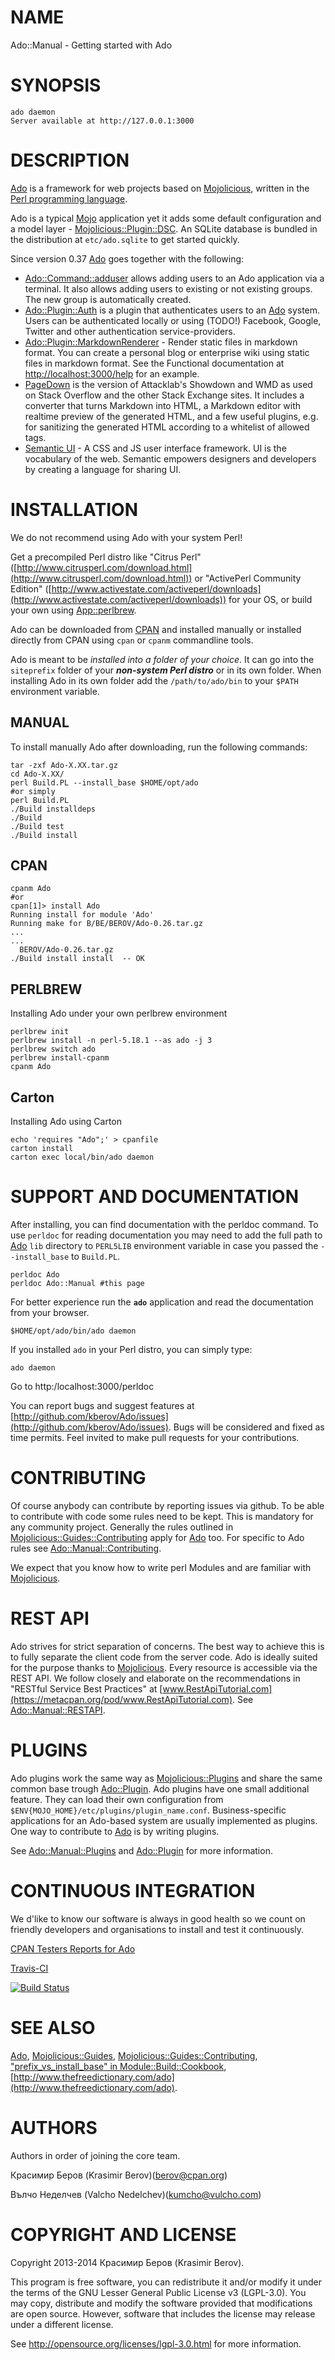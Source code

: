 # NAME

Ado::Manual - Getting started with Ado 

# SYNOPSIS

    ado daemon
    Server available at http://127.0.0.1:3000

# DESCRIPTION

[Ado](https://metacpan.org/pod/Ado) is a framework for web projects based on [Mojolicious](https://metacpan.org/pod/Mojolicious),
written in the [Perl programming language](http://www.perl.org/).

Ado is a typical [Mojo](https://metacpan.org/pod/Mojo) application yet it adds some default 
configuration and a model layer - [Mojolicious::Plugin::DSC](https://metacpan.org/pod/Mojolicious::Plugin::DSC). 
An SQLite database is bundled in the distribution at `etc/ado.sqlite` 
to get started quickly.

Since version 0.37 [Ado](https://metacpan.org/pod/Ado) goes together with the following:

- [Ado::Command::adduser](https://metacpan.org/pod/Ado::Command::adduser) allows adding users to an Ado application
via a terminal. It also allows adding users to existing or not existing groups. 
The new group is automatically created.
- [Ado::Plugin::Auth](https://metacpan.org/pod/Ado::Plugin::Auth) is a plugin that authenticates users to an [Ado](https://metacpan.org/pod/Ado) system.
Users can be authenticated locally or using (TODO!) Facebook, Google, Twitter
and other authentication service-providers.
- [Ado::Plugin::MarkdownRenderer](https://metacpan.org/pod/Ado::Plugin::MarkdownRenderer) - Render static files in markdown format.
You can create a personal blog or enterprise wiki using static files in markdown format.
See the Functional documentation at [http://localhost:3000/help](http://localhost:3000/help) for an example.
- [PageDown](http://code.google.com/p/pagedown/) is the version of Attacklab's Showdown 
and WMD as used on Stack Overflow and the other Stack Exchange sites. It includes a converter
that turns Markdown into HTML, a Markdown editor with realtime preview of the generated HTML,
and a few useful plugins, e.g. for sanitizing the generated HTML according to a whitelist 
of allowed tags.
- [Semantic UI](http://semantic-ui.com/) - A CSS  and JS user interface framework. 
UI is the vocabulary of the web. Semantic empowers designers and developers by creating a 
language for sharing UI.

# INSTALLATION

We do not recommend using Ado with your system Perl!

Get a precompiled Perl distro like "Citrus Perl" 
([http://www.citrusperl.com/download.html](http://www.citrusperl.com/download.html)) or
"ActivePerl Community Edition"
([http://www.activestate.com/activeperl/downloads](http://www.activestate.com/activeperl/downloads)) for your OS, 
or build your own using [App::perlbrew](https://metacpan.org/pod/App::perlbrew).

Ado can be downloaded from [CPAN](http://search.cpan.org/dist/Ado/)
and installed manually or installed directly from CPAN using `cpan` or
`cpanm` commandline tools. 

Ado is meant to be _installed into a folder of your choice_.
It can go into the `siteprefix` folder of your **_non-system Perl distro_** 
or in its own folder. When installing Ado in its own folder add the 
`/path/to/ado/bin` to your `$PATH` environment variable.

## MANUAL

To install manually Ado after downloading, run the following commands:

    tar -zxf Ado-X.XX.tar.gz
    cd Ado-X.XX/
    perl Build.PL --install_base $HOME/opt/ado
    #or simply
    perl Build.PL
    ./Build installdeps
    ./Build
    ./Build test
    ./Build install

## CPAN

    cpanm Ado
    #or
    cpan[1]> install Ado
    Running install for module 'Ado'
    Running make for B/BE/BEROV/Ado-0.26.tar.gz
    ...  
    ...
      BEROV/Ado-0.26.tar.gz
    ./Build install install  -- OK

## PERLBREW

Installing Ado under your own perlbrew environment

    perlbrew init
    perlbrew install -n perl-5.18.1 --as ado -j 3
    perlbrew switch ado
    perlbrew install-cpanm
    cpanm Ado

## Carton

Installing Ado using Carton

    echo 'requires "Ado";' > cpanfile
    carton install
    carton exec local/bin/ado daemon

# SUPPORT AND DOCUMENTATION

After installing, you can find documentation with the
perldoc command. To use `perldoc` for reading documentation you may 
need to add the full path to [Ado](https://metacpan.org/pod/Ado) `lib` directory to `PERL5LIB`
environment variable in case you passed the `--install_base` to `Build.PL`.

    perldoc Ado
    perldoc Ado::Manual #this page

For better experience run the **`ado`** application and read the documentation
from your browser.

    $HOME/opt/ado/bin/ado daemon

If you installed `ado` in your Perl distro, you can simply type:

    ado daemon

Go to http:/localhost:3000/perldoc

You can report bugs and suggest features at [http://github.com/kberov/Ado/issues](http://github.com/kberov/Ado/issues).
Bugs will be considered and fixed as time permits.
Feel invited to make pull requests for your contributions.

# CONTRIBUTING

Of course anybody can contribute by reporting issues via github.
To be able to contribute with code some rules need to be kept.
This is mandatory for any community project.
Generally the rules outlined in [Mojolicious::Guides::Contributing](https://metacpan.org/pod/Mojolicious::Guides::Contributing)
apply for [Ado](https://metacpan.org/pod/Ado) too.
For specific to Ado rules see [Ado::Manual::Contributing](https://metacpan.org/pod/Ado::Manual::Contributing).

We expect that you know how to write perl Modules and 
are familiar with [Mojolicious](https://metacpan.org/pod/Mojolicious).

# REST API

Ado strives for strict separation of concerns. The best way to achieve 
this is to fully separate the client code from the server code. 
Ado is ideally suited for the purpose thanks to
[Mojolicious](https://metacpan.org/pod/Mojolicious). Every resource is accessible via the REST API.
We follow closely and elaborate on the recommendations in
"RESTful Service Best Practices" 
at [www.RestApiTutorial.com](https://metacpan.org/pod/www.RestApiTutorial.com). See [Ado::Manual::RESTAPI](https://metacpan.org/pod/Ado::Manual::RESTAPI).

# PLUGINS

Ado plugins work the same way as [Mojolicious::Plugins](https://metacpan.org/pod/Mojolicious::Plugins) and share 
the same common base trough [Ado::Plugin](https://metacpan.org/pod/Ado::Plugin).
Ado plugins have one small additional feature. 
They can load their own configuration from
`$ENV{MOJO_HOME}/etc/plugins/plugin_name.conf`.
Business-specific applications for an Ado-based system are usually implemented 
as plugins. One way to contribute to [Ado](https://metacpan.org/pod/Ado) is by writing plugins.

See [Ado::Manual::Plugins](https://metacpan.org/pod/Ado::Manual::Plugins) and [Ado::Plugin](https://metacpan.org/pod/Ado::Plugin) for more information.

# CONTINUOUS INTEGRATION

We d'like to know our software is always in good health so we count on
friendly developers and organisations to install and test it continuously.

[CPAN Testers Reports for Ado](http://www.cpantesters.org/distro/A/Ado.html)

[Travis-CI](https://travis-ci.org/kberov/Ado) 

[![Build Status](https://travis-ci.org/kberov/Ado.svg?branch=master)](https://travis-ci.org/kberov/Ado)


# SEE ALSO

[Ado](https://metacpan.org/pod/Ado), [Mojolicious::Guides](https://metacpan.org/pod/Mojolicious::Guides), 
[Mojolicious::Guides::Contributing](https://metacpan.org/pod/Mojolicious::Guides::Contributing),
["prefix\_vs\_install\_base" in Module::Build::Cookbook](https://metacpan.org/pod/Module::Build::Cookbook#prefix_vs_install_base), 
[http://www.thefreedictionary.com/ado](http://www.thefreedictionary.com/ado).

# AUTHORS

Authors in order of joining the core team.

Красимир Беров (Krasimir Berov)(berov@cpan.org) 

Вълчо Неделчев (Valcho Nedelchev)(kumcho@vulcho.com)

# COPYRIGHT AND LICENSE

Copyright 2013-2014 Красимир Беров (Krasimir Berov).

This program is free software, you can redistribute it and/or
modify it under the terms of the 
GNU Lesser General Public License v3 (LGPL-3.0).
You may copy, distribute and modify the software provided that 
modifications are open source. However, software that includes 
the license may release under a different license.

See http://opensource.org/licenses/lgpl-3.0.html for more information.

